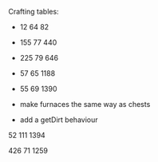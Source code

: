 Crafting tables:

* 12 64 82
* 155 77 440
* 225 79 646

* 57 65 1188
* 55 69 1390

* make furnaces the same way as chests
* add a getDirt behaviour

52 111 1394


426 71 1259